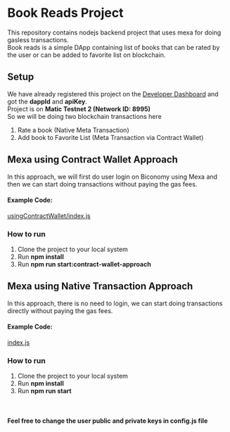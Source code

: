 # Book Reads Project
This repository contains nodejs backend project that uses mexa for doing gasless transactions. <br/>
Book reads is a simple DApp containing list of books that can be rated by the user or can be added to favorite list on blockchain.

<h2>Setup</h2>
We have already registered this project on the <a target="_blank" href="https://dashboard.biconomy.io">Developer Dashboard</a> and got 
the <b>dappId</b> and <b>apiKey</b>.<br/>
Project is on <b>Matic Testnet 2 (Network ID: 8995) </b>
<br/>
So we will be doing two blockchain transactions here
<ol>
  <li>Rate a book (Native Meta Transaction)</li>
  <li>Add book to Favorite List (Meta Transaction via Contract Wallet)</li>
</ol>

<h2>Mexa using Contract Wallet Approach</h2>
In this approach, we will first do user login on Biconomy using Mexa and then we can start doing transactions without paying the gas fees.

<h4>Example Code:</h4>
<a href="https://github.com/bcnmy/mexa-examples/blob/master/backend/nodejs/usingContractWallet/index.js" target="_blank"> usingContractWallet/index.js </a>
<h3>How to run</h3>
<ol>
  <li>Clone the project to your local system</li>
  <li>Run <b>npm install</b></li>
  <li>Run <b>npm run start:contract-wallet-approach</b></li>
</ol>

<h2>Mexa using Native Transaction Approach</h2>
In this approach, there is no need to login, we can start doing transactions directly without paying the gas fees.

<h4>Example Code:</h4>
<a href="https://github.com/bcnmy/mexa-examples/blob/master/backend/nodejs/index.js" target="_blank">index.js</a>
<h3>How to run</h3>
<ol>
  <li>Clone the project to your local system</li>
  <li>Run <b>npm install</b></li>
  <li>Run <b>npm run start</b></li>
</ol>

<br/>
<h4>Feel free to change the user public and private keys in config.js file</h4>

